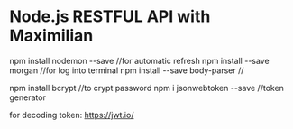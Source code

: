 # Node.js RESTFUL API with Maximilian
npm install nodemon --save //for automatic refresh
npm install --save morgan //for log into terminal
npm install --save body-parser //

npm install bcrypt  //to crypt password
npm i jsonwebtoken --save //token generator

for decoding token:
https://jwt.io/
